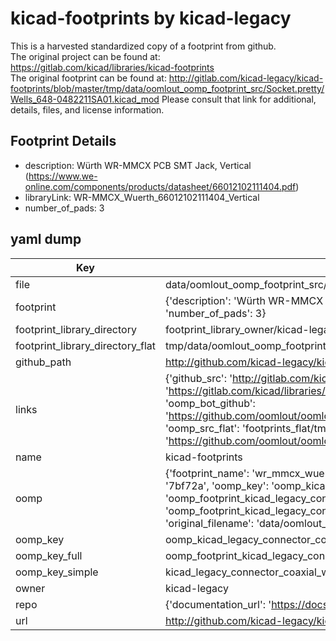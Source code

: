 # kicad-footprints by kicad-legacy  
This is a harvested standardized copy of a footprint from github.  
The original project can be found at:  
https://gitlab.com/kicad/libraries/kicad-footprints  
The original footprint can be found at:
http://gitlab.com/kicad-legacy/kicad-footprints/blob/master/tmp/data/oomlout_oomp_footprint_src/Socket.pretty/Wells_648-0482211SA01.kicad_mod
Please consult that link for additional, details, files, and license information.  
## Footprint Details
* description: Würth WR-MMCX PCB SMT Jack, Vertical (https://www.we-online.com/components/products/datasheet/66012102111404.pdf)  
* libraryLink: WR-MMCX_Wuerth_66012102111404_Vertical  
* number_of_pads: 3  
## yaml dump  
| Key | Value |  
| --- | --- |  
| file | data/oomlout_oomp_footprint_src/kicad-footprints/Connector_Coaxial.pretty/WR-MMCX_Wuerth_66012102111404_Vertical.kicad_mod |  
| footprint | {'description': 'Würth WR-MMCX PCB SMT Jack, Vertical (https://www.we-online.com/components/products/datasheet/66012102111404.pdf)', 'libraryLink': 'WR-MMCX_Wuerth_66012102111404_Vertical', 'number_of_pads': 3} |  
| footprint_library_directory | footprint_library_owner/kicad-legacy_kicad-footprints |  
| footprint_library_directory_flat | tmp/data/oomlout_oomp_footprint_src/footprints_flat/kicad_legacy_connector_coaxial_wr_mmcx_wuerth_66012102111404_vertical/working |  
| github_path | http://github.com/kicad-legacy/kicad-footprints/blob/master/tmp/data/oomlout_oomp_footprint_src/Connector_Coaxial.pretty/WR-MMCX_Wuerth_66012102111404_Vertical.kicad_mod |  
| links | {'github_src': 'http://gitlab.com/kicad-legacy/kicad-footprints/blob/master/tmp/data/oomlout_oomp_footprint_src/Socket.pretty/Wells_648-0482211SA01.kicad_mod', 'github_src_repo': 'https://gitlab.com/kicad/libraries/kicad-footprints', 'oomp_bot': 'tmp/data/oomlout_oomp_footprint_src/footprints/kicad_legacy_connector_coaxial_wr_mmcx_wuerth_66012102111404_vertical/working', 'oomp_bot_github': 'https://github.com/oomlout/oomlout_oomp_footprint_bot/tree/main/tmp/data/oomlout_oomp_footprint_src/footprints/kicad_legacy_connector_coaxial_wr_mmcx_wuerth_66012102111404_vertical/working', 'oomp_src_flat': 'footprints_flat/tmp/data/oomlout_oomp_footprint_src/footprints_flat/kicad_legacy_connector_coaxial_wr_mmcx_wuerth_66012102111404_vertical/working', 'oomp_src_flat_github': 'https://github.com/oomlout/oomlout_oomp_footprint_src/tree/main/tmp/data/oomlout_oomp_footprint_src/footprints_flat/kicad_legacy_connector_coaxial_wr_mmcx_wuerth_66012102111404_vertical/working'} |  
| name | kicad-footprints |  
| oomp | {'footprint_name': 'wr_mmcx_wuerth_66012102111404_vertical', 'library_name': 'connector_coaxial', 'md5': '7bf72aa320cc49479531a308afb6c9f9', 'md5_10': '7bf72aa320', 'md5_5': '7bf72', 'md5_6': '7bf72a', 'oomp_key': 'oomp_kicad_legacy_connector_coaxial_wr_mmcx_wuerth_66012102111404_vertical', 'oomp_key_extra': 'oomp_footprint_kicad_legacy_connector_coaxial_wr_mmcx_wuerth_66012102111404_vertical', 'oomp_key_full': 'oomp_footprint_kicad_legacy_connector_coaxial_wr_mmcx_wuerth_66012102111404_vertical_7bf72a', 'oomp_key_simple': 'kicad_legacy_connector_coaxial_wr_mmcx_wuerth_66012102111404_vertical', 'original_filename': 'data/oomlout_oomp_footprint_src/kicad-footprints/Connector_Coaxial.pretty/WR-MMCX_Wuerth_66012102111404_Vertical.kicad_mod', 'owner_name': 'kicad_legacy'} |  
| oomp_key | oomp_kicad_legacy_connector_coaxial_wr_mmcx_wuerth_66012102111404_vertical |  
| oomp_key_full | oomp_footprint_kicad_legacy_connector_coaxial_wr_mmcx_wuerth_66012102111404_vertical |  
| oomp_key_simple | kicad_legacy_connector_coaxial_wr_mmcx_wuerth_66012102111404_vertical |  
| owner | kicad-legacy |  
| repo | {'documentation_url': 'https://docs.github.com/rest/repos/repos#get-a-repository', 'message': 'Not Found'} |  
| url | http://github.com/kicad-legacy/kicad-footprints |  

